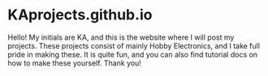 # KAprojects.github.io
Hello! My initials are KA, and this is the website where I will post my projects.
These projects consist of mainly Hobby Electronics, and I take full pride in making these.
It is quite fun, and you can also find tutorial docs on how to make these yourself.
Thank you!
